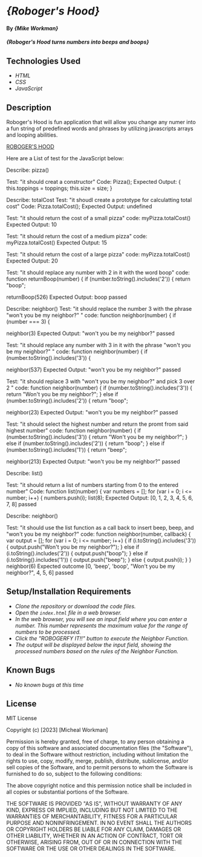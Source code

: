 # _{Roboger's Hood}_

#### By _**{Mike Workman}**_

#### _{Roboger's Hood turns numbers into beeps and boops}_

## Technologies Used

* _HTML_
* _CSS_
* _JavaScript_

## Description 
Roboger's Hood is fun application that will allow you change any numer into a fun string of predefined words and phrases by utilizing javascripts arrays and looping abilities. 

[ROBOGER'S HOOD](https://workmanmcr.github.io/roboger-js/)

Here are a List of test for the JavaScript below:

Describe: pizza()

Test: "it should creat a constructor"
Code: 
Pizza();
Expected Output: {
  this.toppings = toppings; 
  this.size = size;
}

Describe: totalCost 
Test: "it shoudl create a prototype for calculatting total cost"
Code: 
Pizza.totalCost();
Expected Output: undefined

Test: "it should return the cost of a small pizza"
code: 
myPizza.totalCost()
Expected Output: 10 

Test: "it should return the cost of a medium pizza"
code: 
myPizza.totalCost()
Expected Output: 15

Test: "it should return the cost of a large pizza"
code: 
myPizza.totalCost()
Expected Output: 20

Test: "it should replace any number with 2 in it with the word boop"
code: function returnBoop(number) {
  if (number.toString().includes('2')) {
    return "boop";
 
returnBoop(526)
Expected Output: boop
passed 


Describe: neighbor()
Test: "it should replace the number 3 with the phrase "won't you be my neighbor?" "
code: function neighbor(number) {
  if (number === 3) {
 
neighbor(3)
Expected Output: "won't you be my neighbor?"
passed

Test: "it should replace any number with  3 in it with the phrase "won't you be my neighbor?" "
code: function neighbor(number) {
  if (number.toString().includes('3')) {
 
neighbor(537)
Expected Output: "won't you be my neighbor?"
passed

Test: "it should replace 3 with "won't you be my neighbor?" and pick 3 over 2 "
code: function neighbor(number) {
  if (number.toString().includes('3')) {
    return "Won't you be my neighbor?";
} else if (number.toString().includes('2')) {
    return "boop";
 
neighbor(23)
Expected Output: "won't you be my neighbor?"
passed

Test: "it should select the highest number and return the promt from said highest number"
code: function neighbor(number) {
  if (number.toString().includes('3')) {
    return "Won't you be my neighbor?";
} else if (number.toString().includes('2')) {
    return "boop";
} else if (number.toString().includes('1')) {
  return "beep"; 
 
neighbor(213)
Expected Output: "won't you be my neighbor?"
passed

Describe: list()

Test: "it should return a list of numbers starting from 0 to the entered number"
Code: function list(number) {
  var numbers = [];
  for (var i = 0; i <= number; i++) {
    numbers.push(i);
list(8);
Expected Output: [0, 1, 2, 3, 4, 5, 6, 7, 8]
passed

Describe: neighbor()

Test: "it should use the list function as a call back to insert beep, beep, and "won't you be my neighbor?" 
 code: function neighbor(number, callback) {
  var output = [];
  for (var i = 0; i <= number; i++) {
    if (i.toString().includes('3')) {
      output.push("Won't you be my neighbor?");
    } else if (i.toString().includes('2')) {
      output.push("boop");
    } else if (i.toString().includes('1')) {
      output.push("beep");
    } else {
      output.push(i);
    }
  }
  neighbor(6)
  Expected outcome [0, 'beep', 'boop', "Won't you be my neighbor?", 4, 5, 6]
passed 

## Setup/Installation Requirements

* _Clone the repository or download the code files._
* _Open the `index.html` file in a web browser._
* _In the web browser, you will see an input field where you can enter a number. This number represents the maximum value for the range of numbers to be processed._
* _Click the "ROBOGERFY IT!!" button to execute the Neighbor Function._
* _The output will be displayed below the input field, showing the processed numbers based on the rules of the Neighbor Function._


## Known Bugs

* _No known bugs at this time_

## License

MIT License

Copyright (c) [2023] [Micheal Workman]

Permission is hereby granted, free of charge, to any person obtaining a copy
of this software and associated documentation files (the "Software"), to deal
in the Software without restriction, including without limitation the rights
to use, copy, modify, merge, publish, distribute, sublicense, and/or sell
copies of the Software, and to permit persons to whom the Software is
furnished to do so, subject to the following conditions:

The above copyright notice and this permission notice shall be included in all
copies or substantial portions of the Software.

THE SOFTWARE IS PROVIDED "AS IS", WITHOUT WARRANTY OF ANY KIND, EXPRESS OR
IMPLIED, INCLUDING BUT NOT LIMITED TO THE WARRANTIES OF MERCHANTABILITY,
FITNESS FOR A PARTICULAR PURPOSE AND NONINFRINGEMENT. IN NO EVENT SHALL THE
AUTHORS OR COPYRIGHT HOLDERS BE LIABLE FOR ANY CLAIM, DAMAGES OR OTHER
LIABILITY, WHETHER IN AN ACTION OF CONTRACT, TORT OR OTHERWISE, ARISING FROM,
OUT OF OR IN CONNECTION WITH THE SOFTWARE OR THE USE OR OTHER DEALINGS IN THE
SOFTWARE.
